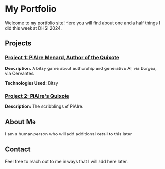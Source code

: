# My Portfolio

Welcome to my portfolio site! Here you will find about one and a half things I did this week at DHSI 2024.

## Projects

### [Project 1: PiAIre Menard, Author of the Quixote](piaire_menard_REV.html)
**Description:** A bitsy game about authorship and generative AI, via Borges, via Cervantes.

**Technologies Used:** Bitsy

### [Project 2: PiAIre's Quixote](pierremenard3.html)
**Description:** The scribblings of PiAIre.

## About Me

I am a human person who will add additional detail to this later.

## Contact

Feel free to reach out to me in ways that I will add here later.

